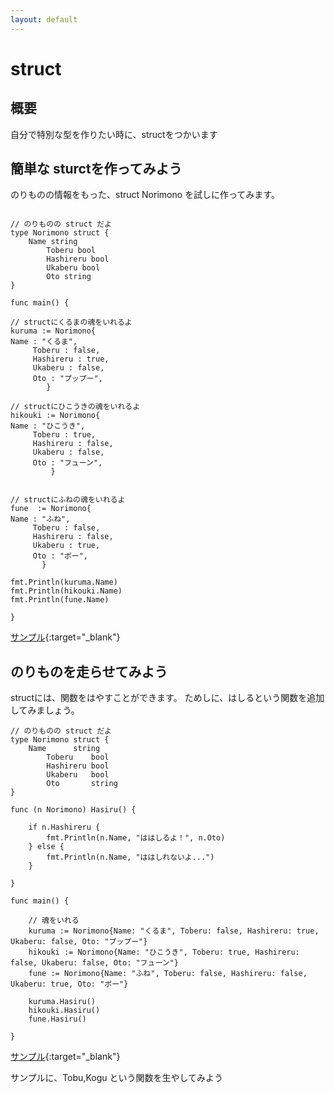 ```yaml
---
layout: default
---
```


# struct

## 概要

自分で特別な型を作りたい時に、structをつかいます


## 簡単な sturctを作ってみよう


のりものの情報をもった、struct Norimono を試しに作ってみます。


```

// のりものの struct だよ
type Norimono struct {
    Name string
        Toberu bool
        Hashireru bool
        Ukaberu bool
        Oto string
}

func main() {

// structにくるまの魂をいれるよ
kuruma := Norimono{
Name : "くるま",
     Toberu : false,
     Hashireru : true,
     Ukaberu : false,
     Oto : "プップー",
        }

// structにひこうきの魂をいれるよ
hikouki := Norimono{
Name : "ひこうき",
     Toberu : true,
     Hashireru : false,
     Ukaberu : false,
     Oto : "フューン",
         }


// structにふねの魂をいれるよ
fune  := Norimono{
Name : "ふね",
     Toberu : false,
     Hashireru : false,
     Ukaberu : true,
     Oto : "ボー",
       }

fmt.Println(kuruma.Name)
fmt.Println(hikouki.Name)
fmt.Println(fune.Name)

}

```
[サンプル](https://play.golang.org/p/SpWVb4kZSB){:target="_blank"}


## のりものを走らせてみよう


structには、関数をはやすことができます。
ためしに、はしるという関数を追加してみましょう。

```
// のりものの struct だよ
type Norimono struct {
    Name      string
        Toberu    bool
        Hashireru bool
        Ukaberu   bool
        Oto       string
}

func (n Norimono) Hasiru() {

    if n.Hashireru {
        fmt.Println(n.Name, "ははしるよ！", n.Oto)
    } else {
        fmt.Println(n.Name, "ははしれないよ...")
    }

}

func main() {

    // 魂をいれる
    kuruma := Norimono{Name: "くるま", Toberu: false, Hashireru: true, Ukaberu: false, Oto: "プップー"}
    hikouki := Norimono{Name: "ひこうき", Toberu: true, Hashireru: false, Ukaberu: false, Oto: "フューン"}
    fune := Norimono{Name: "ふね", Toberu: false, Hashireru: false, Ukaberu: true, Oto: "ボー"}

    kuruma.Hasiru()
    hikouki.Hasiru()
    fune.Hasiru()

}
```

[サンプル](https://play.golang.org/p/sAXjfGIXZC){:target="_blank"}

サンプルに、Tobu,Kogu という関数を生やしてみよう




